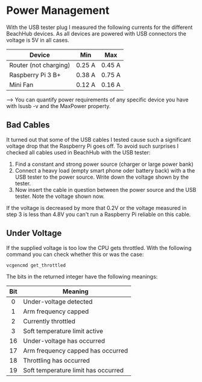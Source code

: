 # Power Management

With the USB tester plug I measured the following currents for the different BeachHub
devices. As all devices are powered with USB connectors the voltage is 5V in all cases.


Device                  | Min    | Max   
----------------------- | ------ | ------
Router (not charging)   | 0.25 A | 0.45 A     
Raspberry Pi 3 B+       | 0.38 A | 0.75 A
Mini Fan                | 0.12 A | 0.16 A


--> You can quantify power requirements of any specific device you have with lsusb -v and the MaxPower property.

## Bad Cables

It turned out that some of the USB cables I tested cause such a significant voltage
drop that the Raspberry Pi goes off. To avoid such surprises I checked all cables
used in BeachHub with the USB tester:

1. Find a constant and strong power source (charger or large power bank)
2. Connect a heavy load (empty smart phone oder battery back) with a the USB tester
   to the power source. Write down the voltage shown by the tester.
3. Now insert the cable in question between the power source and the USB tester.
   Note the voltage shown now.
 
If the voltage is decreased by more that 0.2V or the voltage measured in step 3
is less than 4.8V you can't run a Raspberry Pi reliable on this cable.

## Under Voltage

If the supplied voltage is too low the CPU gets throttled. With the following command you can check whether this or was the case:

    vcgencmd get_throttled
    
The bits in the returned integer have the following meanings:

| Bit | Meaning |
|:---:|---------|
| 0   | Under-voltage detected |
| 1   | Arm frequency capped |
| 2   | Currently throttled |
| 3   | Soft temperature limit active |
| 16  | Under-voltage has occurred |
| 17  | Arm frequency capped has occurred |
| 18  | Throttling has occurred |
| 19  | Soft temperature limit has occurred |

